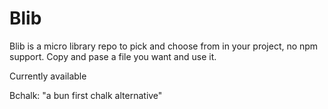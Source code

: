 # Blib

Blib is a micro library repo to pick and choose from in your project, no npm support.
Copy and pase a file you want and use it.

Currently available

Bchalk: "a bun first chalk alternative"
